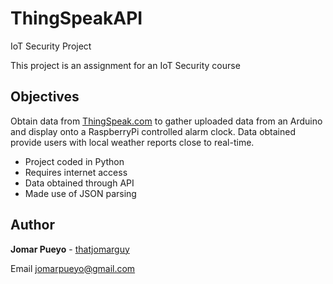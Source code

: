 # ThingSpeakAPI
IoT Security Project 

This project is an assignment for an IoT Security course

## Objectives
Obtain data from [ThingSpeak.com](https://thingspeak.com/) to gather uploaded data from an Arduino and display onto a RaspberryPi controlled alarm clock. Data obtained provide users with local weather reports close to real-time. 
* Project coded in Python
* Requires internet access
* Data obtained through API
* Made use of JSON parsing

## Author
**Jomar Pueyo** - [thatjomarguy](https://github.com/thatjomarguy)

Email jomarpueyo@gmail.com
